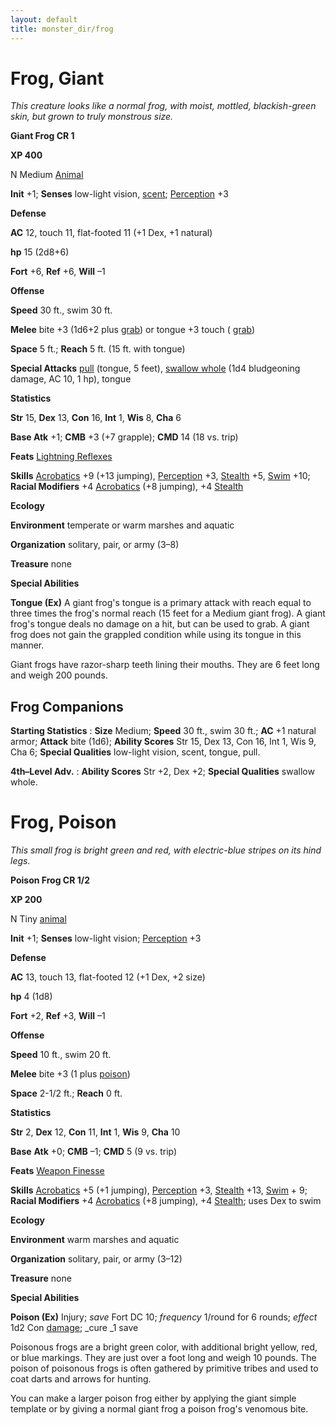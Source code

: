 ```yaml
---
layout: default
title: monster_dir/frog
---
```

# Frog, Giant

_This creature looks like a normal frog, with moist, mottled, blackish-green skin, but grown to truly monstrous size._

**Giant Frog CR 1**

**XP 400**

N Medium [Animal](creatureTypes#_animal)

**Init** +1; **Senses** low-light vision, [scent](universalMonsterRules#_scent); [Perception](../skill_dir/perception#_perception) +3

**Defense**

**AC** 12, touch 11, flat-footed 11 (+1 Dex, +1 natural)

**hp** 15 (2d8+6)

**Fort** +6, **Ref** +6, **Will** –1

**Offense**

**Speed** 30 ft., swim 30 ft.

**Melee** bite +3 (1d6+2 plus [grab](universalMonsterRules#_grab)) or tongue +3 touch ( [grab](universalMonsterRules#_grab))

**Space** 5 ft.; **Reach** 5 ft. (15 ft. with tongue)

**Special Attacks** [pull](universalMonsterRules#_pull) (tongue, 5 feet), [swallow whole](universalMonsterRules#_swallow-whole) (1d4 bludgeoning damage, AC 10, 1 hp), tongue

**Statistics**

**Str** 15, **Dex** 13, **Con** 16, **Int** 1, **Wis** 8, **Cha** 6

**Base Atk** +1; **CMB** +3 (+7 grapple); **CMD** 14 (18 vs. trip)

**Feats** [Lightning Reflexes](../feats#_lightning-reflexes)

**Skills** [Acrobatics](../skill_dir/acrobatics#_acrobatics) +9 (+13 jumping), [Perception](../skill_dir/perception#_perception) +3, [Stealth](../skill_dir/stealth#_stealth) +5, [Swim](../skill_dir/swim#_swim) +10; **Racial Modifiers** +4 [Acrobatics](../skill_dir/acrobatics#_acrobatics) (+8 jumping), +4 [Stealth](../skill_dir/stealth#_stealth)

**Ecology**

**Environment** temperate or warm marshes and aquatic

**Organization** solitary, pair, or army (3–8)

**Treasure** none

**Special Abilities**

**Tongue (Ex)** A giant frog's tongue is a primary attack with reach equal to three times the frog's normal reach (15 feet for a Medium giant frog). A giant frog's tongue deals no damage on a hit, but can be used to grab. A giant frog does not gain the grappled condition while using its tongue in this manner.

Giant frogs have razor-sharp teeth lining their mouths. They are 6 feet long and weigh 200 pounds.

## Frog Companions

**Starting Statistics** : **Size** Medium; **Speed** 30 ft., swim 30 ft.; **AC** +1 natural armor; **Attack** bite (1d6); **Ability Scores** Str 15, Dex 13, Con 16, Int 1, Wis 9, Cha 6; **Special Qualities** low-light vision, scent, tongue, pull.

**4th–Level Adv.** : **Ability Scores** Str +2, Dex +2; **Special Qualities** swallow whole.

# Frog, Poison

_This small frog is bright green and red, with electric-blue stripes on its hind legs._

**Poison Frog CR 1/2**

**XP 200**

N Tiny [animal](creatureTypes#_animal)

**Init** +1; **Senses** low-light vision; [Perception](../skill_dir/perception#_perception) +3

**Defense**

**AC** 13, touch 13, flat-footed 12 (+1 Dex, +2 size)

**hp** 4 (1d8)

**Fort** +2, **Ref** +3, **Will** –1

**Offense**

**Speed** 10 ft., swim 20 ft.

**Melee** bite +3 (1 plus [poison](universalMonsterRules#_poison))

**Space** 2-1/2 ft.; **Reach** 0 ft.

**Statistics**

**Str** 2, **Dex** 12, **Con** 11, **Int** 1, **Wis** 9, **Cha** 10

**Base**  **Atk** +0; **CMB** –1; **CMD** 5 (9 vs. trip)

**Feats** [Weapon Finesse](../feats#_weapon-finesse)

**Skills** [Acrobatics](../skill_dir/acrobatics#_acrobatics) +5 (+1 jumping), [Perception](../skill_dir/perception#_perception) +3, [Stealth](../skill_dir/stealth#_stealth) +13, [Swim](../skill_dir/swim#_swim) + 9; **Racial Modifiers** +4 [Acrobatics](../skill_dir/acrobatics#_acrobatics) (+8 jumping), +4 [Stealth](../skill_dir/stealth#_stealth); uses Dex to swim

**Ecology**

**Environment** warm marshes and aquatic

**Organization** solitary, pair, or army (3–12)

**Treasure** none

**Special Abilities**

**Poison (Ex)** Injury; _save_ Fort DC 10; _frequency_ 1/round for 6 rounds; _effect_ 1d2 Con [damage](universalMonsterRules#_ability-damage-and-drain); _cure _1 save

Poisonous frogs are a bright green color, with additional bright yellow, red, or blue markings. They are just over a foot long and weigh 10 pounds. The poison of poisonous frogs is often gathered by primitive tribes and used to coat darts and arrows for hunting.

You can make a larger poison frog either by applying the giant simple template or by giving a normal giant frog a poison frog's venomous bite.

